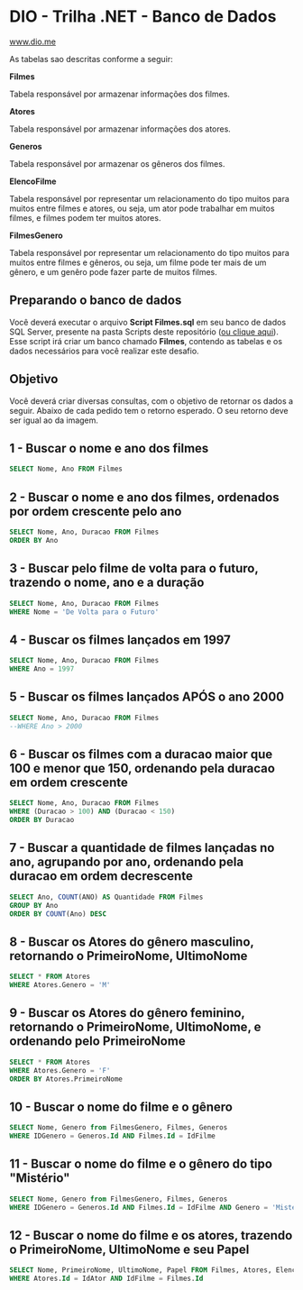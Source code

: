 # DIO - Trilha .NET - Banco de Dados
www.dio.me

As tabelas sao descritas conforme a seguir:

**Filmes**

Tabela responsável por armazenar informações dos filmes.

**Atores**

Tabela responsável por armazenar informações dos atores.

**Generos**

Tabela responsável por armazenar os gêneros dos filmes.

**ElencoFilme**

Tabela responsável por representar um relacionamento do tipo muitos para muitos entre filmes e atores, ou seja, um ator pode trabalhar em muitos filmes, e filmes
podem ter muitos atores.

**FilmesGenero**

Tabela responsável por representar um relacionamento do tipo muitos para muitos entre filmes e gêneros, ou seja, um filme pode ter mais de um gênero, e um genêro pode fazer parte de muitos filmes.

## Preparando o banco de dados
Você deverá executar o arquivo **Script Filmes.sql** em seu banco de dados SQL Server, presente na pasta Scripts deste repositório ([ou clique aqui](Script%20Filmes.sql)). Esse script irá criar um banco chamado **Filmes**, contendo as tabelas e os dados necessários para você realizar este desafio.

## Objetivo
Você deverá criar diversas consultas, com o objetivo de retornar os dados a seguir. Abaixo de cada pedido tem o retorno esperado. O seu retorno deve ser igual ao da imagem.

## 1 - Buscar o nome e ano dos filmes

```sql
SELECT Nome, Ano FROM Filmes
```

## 2 - Buscar o nome e ano dos filmes, ordenados por ordem crescente pelo ano

```sql
SELECT Nome, Ano, Duracao FROM Filmes
ORDER BY Ano
```

## 3 - Buscar pelo filme de volta para o futuro, trazendo o nome, ano e a duração

```sql
SELECT Nome, Ano, Duracao FROM Filmes
WHERE Nome = 'De Volta para o Futuro'
```

## 4 - Buscar os filmes lançados em 1997

```sql
SELECT Nome, Ano, Duracao FROM Filmes
WHERE Ano = 1997
```

## 5 - Buscar os filmes lançados APÓS o ano 2000

```sql
SELECT Nome, Ano, Duracao FROM Filmes
--WHERE Ano > 2000
```

## 6 - Buscar os filmes com a duracao maior que 100 e menor que 150, ordenando pela duracao em ordem crescente

```sql
SELECT Nome, Ano, Duracao FROM Filmes
WHERE (Duracao > 100) AND (Duracao < 150)
ORDER BY Duracao
```

## 7 - Buscar a quantidade de filmes lançadas no ano, agrupando por ano, ordenando pela duracao em ordem decrescente

```sql
SELECT Ano, COUNT(ANO) AS Quantidade FROM Filmes
GROUP BY Ano
ORDER BY COUNT(Ano) DESC
```

## 8 - Buscar os Atores do gênero masculino, retornando o PrimeiroNome, UltimoNome

```sql
SELECT * FROM Atores
WHERE Atores.Genero = 'M'
```

## 9 - Buscar os Atores do gênero feminino, retornando o PrimeiroNome, UltimoNome, e ordenando pelo PrimeiroNome

```sql
SELECT * FROM Atores
WHERE Atores.Genero = 'F'
ORDER BY Atores.PrimeiroNome
```

## 10 - Buscar o nome do filme e o gênero

```sql
SELECT Nome, Genero from FilmesGenero, Filmes, Generos
WHERE IDGenero = Generos.Id AND Filmes.Id = IdFilme
```

## 11 - Buscar o nome do filme e o gênero do tipo "Mistério"

```sql
SELECT Nome, Genero from FilmesGenero, Filmes, Generos
WHERE IDGenero = Generos.Id AND Filmes.Id = IdFilme AND Genero = 'Misterio'
```

## 12 - Buscar o nome do filme e os atores, trazendo o PrimeiroNome, UltimoNome e seu Papel

```sql
SELECT Nome, PrimeiroNome, UltimoNome, Papel FROM Filmes, Atores, ElencoFilme
WHERE Atores.Id = IdAtor AND IdFilme = Filmes.Id
```
